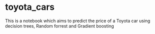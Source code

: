 # toyota_cars
This is a notebook which aims to predict the price of a Toyota car using decision trees, Random forrest and Gradient boosting

